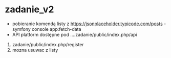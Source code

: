 # zadanie_v2

- pobieranie komendą listy z  https://jsonplaceholder.typicode.com/posts - symfony console app:fetch-data
- API platform dostępne pod  ....zadanie/public/index.php/api

1. zadanie/public/index.php/register
2. mozna usuwac z listy
